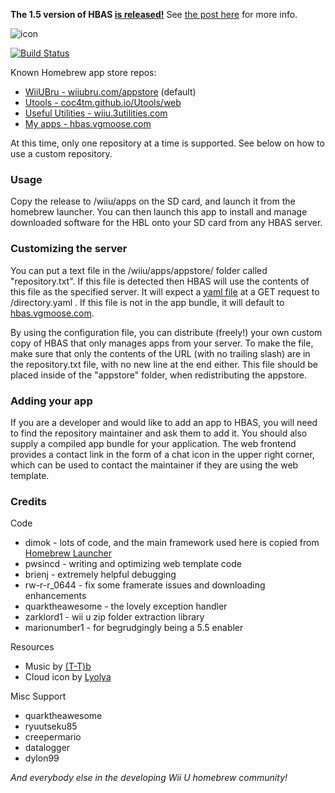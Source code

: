 **The 1.5 version of HBAS [is released!](http://github.com/vgmoose/hbas/releases)** See [the post here](https://gbatemp.net/threads/release-homebrew-app-store-for-wiiu.433275) for more info.

![icon](https://raw.githubusercontent.com/vgmoose/hbas/master/meta/icon.png)

[![Build Status](https://travis-ci.org/vgmoose/get.svg?branch=master)](https://travis-ci.org/vgmoose/get)

Known Homebrew app store repos:
- [WiiUBru - wiiubru.com/appstore](http://wiiubru.com/appstore) (default)
- [Utools - coc4tm.github.io/Utools/web](http://coc4tm.github.io/Utools/web)
- [Useful Utilities - wiiu.3utilities.com](http://wiiu.3utilities.com/appstore.html)
- [My apps - hbas.vgmoose.com](http://hbas.vgmoose.com)

At this time, only one repository at a time is supported. See below on how to use a custom repository.

### Usage
Copy the release to /wiiu/apps on the SD card, and launch it from the homebrew launcher. You can then launch this app to install and manage downloaded software for the HBL onto your SD card from any HBAS server. 

### Customizing the server
You can put a text file in the /wiiu/apps/appstore/ folder called "repository.txt". If this file is detected then HBAS will use the contents of this file as the specified server. It will expect a [yaml file](https://github.com/vgmoose/hbas/blob/gh-pages/directory.yaml) at a GET request to /directory.yaml . If this file is not in the app bundle, it will default to [hbas.vgmoose.com](http://hbas.vgmoose.com/directory.yaml).

By using the configuration file, you can distribute (freely!) your own custom copy of HBAS that only manages apps from your server. To make the file, make sure that only the contents of the URL (with no trailing slash) are in the repository.txt file, with no new line at the end either. This file should be placed inside of the "appstore" folder, when redistributing the appstore.

### Adding your app
If you are a developer and would like to add an app to HBAS, you will need to find the repository maintainer and ask them to add it. You should also supply a compiled app bundle for your application. The web frontend provides a contact link in the form of a chat icon in the upper right corner, which can be used to contact the maintainer if they are using the web template.

### Credits

Code

- dimok - lots of code, and the main framework used here is copied from [Homebrew Launcher](https://gbatemp.net/threads/homebrew-launcher-for-wiiu.416905/)
- pwsincd - writing and optimizing web template code
- brienj - extremely helpful debugging
- rw-r-r_0644 - fix some framerate issues and  downloading enhancements
- quarktheawesome - the lovely exception handler
- zarklord1 - wii u zip folder extraction library
- marionumber1 - for begrudgingly being a 5.5 enabler

Resources

- Music by [(T-T)b](http://t-tb.bandcamp.com)
- Cloud icon by [Lyolya](http://www.flaticon.com/authors/lyolya)

Misc Support

- quarktheawesome
- ryuutseku85
- creepermario
- datalogger
- dylon99

*And everybody else in the developing Wii U homebrew community!*
